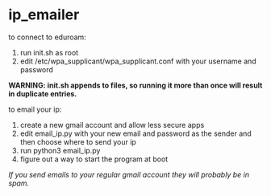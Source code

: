 # ip_emailer
to connect to eduroam:
1. run init.sh as root
2. edit /etc/wpa_supplicant/wpa_supplicant.conf with your username and password

**WARNING: init.sh appends to files, so running it more than once will result in duplicate entries.**

to email your ip:
1. create a new gmail account and allow less secure apps
2. edit email_ip.py with your new email and password as the sender and then choose where to send your ip
3. run python3 email_ip.py
4. figure out a way to start the program at boot

*If you send emails to your regular gmail account they will probably be in spam.*
